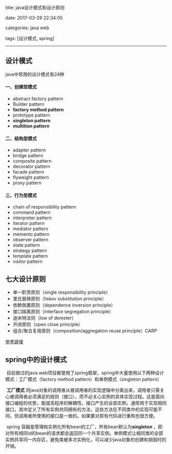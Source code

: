 title: java设计模式和设计原则

date: 2017-03-29 22:34:05

categories: java web

tags: [设计模式, spring]

---

## 设计模式

java中常用的设计模式有24种

#### 一、创建型模式

* abstract factory pattern
* Builder pattern
* **factory method pattern**
* prototype pattern
* **singleton pattern**
* **multition pattern**

#### 二、结构型模式

* adapter pattern
* bridge pattern
* composite pattern
* decorator pattern
* facade pattern
* flyweight pattern
* proxy pattern

#### 三、行为型模式

* chain of responsibility pattern
* command pattern
* interpreter pattern
* iterator pattern
* mediator pattern
* memento pattern
* observer pattern
* state pattern
* strategy pattern
* template pattern
* visitor pattern

## 七大设计原则

* 单一职责原则（single responsibility principle）
* 里氏替换原则（liskov substitution principle）
* 依赖倒置原则（dependence inversion principle）
* 接口隔离原则（interface segregation principle）
* 迪米特法则（low of demeter）
* 开闭原则（open close principle）
* 组合/聚合复用原则（composition/aggregation reuse principle）CARP

[参考链接](http://www.cnblogs.com/zhoubang521/p/5200179.html)



## spring中的设计模式

​	目前做过的java web项目都使用了spring框架，spring中大量使用以下两种设计模式：工厂模式（factory method pattern）和单例模式（singleton pattern）

​	**工厂模式** 将java对象的调用者从被调用者的实现逻辑中分离出来，调用者只需关心被调用者必须满足的规则（接口），而不必关心实例的具体实现过程。这是面向接口编程的优势，能提高程序的解耦性。接口产生的全部实例，通常用于实现相同接口，其中定义了所有实例共同拥有的方法，这些方法在不同类中的实现可能不同，但调用者所使用的接口是一致的。如果要对原有代码进行重构也很方便。

​	spring 容器是管理和实例化所有bean的工厂，所有bean默认为**singleton** ，即对所有相同id的bean的请求都会返回同一个共享实例。单例模式让相同类的全部实例共享同一内存区，避免类被多次实例化，可以减少java对象的创建和销毁时的开销。